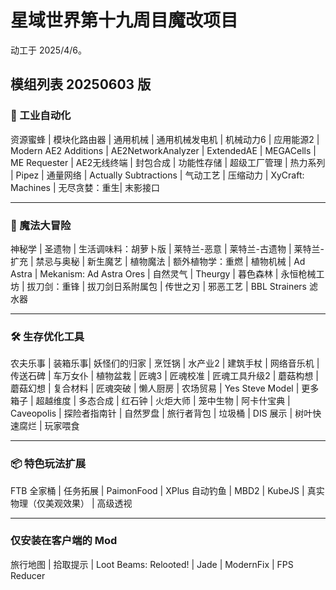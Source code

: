 # 星域世界第十九周目魔改项目

动工于 2025/4/6。

## 模组列表 20250603 版

### 🚀 工业自动化

资源蜜蜂 | 模块化路由器 | 通用机械 | 通用机械发电机 | 机械动力6 | 应用能源2 | Modern AE2 Additions | AE2NetworkAnalyzer | ExtendedAE  | MEGACells | ME Requester | AE2无线终端 | 封包合成 | 功能性存储 | 超级工厂管理 | 热力系列 | Pipez | 通量网络 | Actually Subtractions | 气动工艺 | 压缩动力 | XyCraft: Machines | 无尽贪婪：重生| 末影接口

------

### 🔮 魔法大冒险

神秘学 | 圣遗物 | 生活调味料：胡萝卜版 | 莱特兰-恶意 | 莱特兰-古遗物 | 莱特兰-扩充 | 禁忌与奥秘 | 新生魔艺 | 植物魔法 | 额外植物学：重燃 | 植物机械 | Ad Astra | Mekanism: Ad Astra Ores | 自然灵气 | Theurgy | 暮色森林 | 永恒枪械工坊 | 拔刀剑：重锋 | 拔刀剑日系附属包 | 传世之刃 | 邪恶工艺 | BBL Strainers 滤水器

------

### 🛠️ 生存优化工具

农夫乐事 | 装箱乐事| 妖怪们的归家 | 烹饪锅 | 水产业2 | 建筑手杖 | 网络音乐机 | 传送石碑 | 车万女仆 | 植物盆栽 | 匠魂3 | 匠魂校准 | 匠魂工具升级2 | 蘑菇构想 | 蘑菇幻想 | 复合材料 | 匠魂突破 | 懒人厨房 | 农场贸易 | Yes Steve Model | 更多箱子 | 超越维度 | 多态合成 | 红石钟 | 火炬大师 | 笼中生物 | 阿卡什宝典 | Caveopolis | 探险者指南针 | 自然罗盘 | 旅行者背包 | 垃圾桶 | DIS 展示 | 树叶快速腐烂 | 玩家喂食

------

### 📦 特色玩法扩展

FTB 全家桶 | 任务拓展 | PaimonFood | XPlus 自动钓鱼 | MBD2 | KubeJS | 真实物理（仅美观效果） | 高级透视

---

### 仅安装在客户端的 Mod

旅行地图 | 拾取提示 | Loot Beams: Relooted! | Jade | ModernFix | FPS Reducer 



